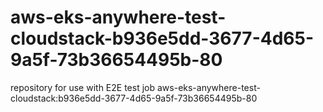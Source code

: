 # aws-eks-anywhere-test-cloudstack-b936e5dd-3677-4d65-9a5f-73b36654495b-80
repository for use with E2E test job aws-eks-anywhere-test-cloudstack:b936e5dd-3677-4d65-9a5f-73b36654495b-80
